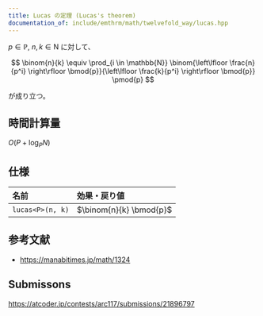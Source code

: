 ```yaml
---
title: Lucas の定理 (Lucas's theorem)
documentation_of: include/emthrm/math/twelvefold_way/lucas.hpp
---
```


$p \in \mathbb{P},\ n, k \in \mathrm{N}$ に対して、

$$
  \binom{n}{k} \equiv \prod_{i \in \mathbb{N}} \binom{\left\lfloor \frac{n}{p^i} \right\rfloor \bmod{p}}{\left\lfloor \frac{k}{p^i} \right\rfloor \bmod{p}} \pmod{p}
$$

が成り立つ。


## 時間計算量

$O(P + \log_P{N})$


## 仕様

|名前|効果・戻り値|
|:--|:--|
|`lucas<P>(n, k)`|$\binom{n}{k} \bmod{p}$|


## 参考文献

- https://manabitimes.jp/math/1324


## Submissons

https://atcoder.jp/contests/arc117/submissions/21896797
